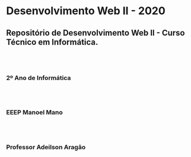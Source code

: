 <h1> Desenvolvimento Web II - 2020 </h1>
<h2> Repositório de Desenvolvimento Web II - Curso Técnico em Informática. </h2>
<br> <br>
<h3> 2º Ano de Informática </h3>
<br> <br>
<h3> EEEP Manoel Mano </h3>
<br> <br>
<h3> Professor Adeilson Aragão </h3>
